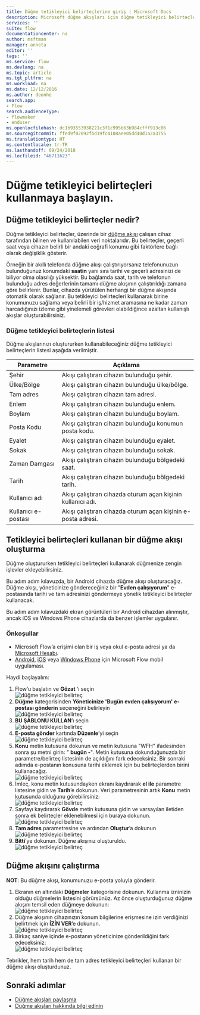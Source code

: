 ```yaml
---
title: Düğme tetikleyici belirteçlerine giriş | Microsoft Docs
description: Microsoft düğme akışları için düğme tetikleyici belirteçleri tanıtımı.
services: ''
suite: flow
documentationcenter: na
author: msftman
manager: anneta
editor: ''
tags: ''
ms.service: flow
ms.devlang: na
ms.topic: article
ms.tgt_pltfrm: na
ms.workload: na
ms.date: 12/12/2016
ms.author: deonhe
search.app:
- Flow
search.audienceType:
- flowmaker
- enduser
ms.openlocfilehash: dc1b93553938221c3f1c995b63b984cfff913c06
ms.sourcegitcommit: ffed9f02092fbd19fc4108aee05dd40d1a2a3755
ms.translationtype: HT
ms.contentlocale: tr-TR
ms.lasthandoff: 09/24/2018
ms.locfileid: "46711623"
---
```

# <a name="get-started-with-button-trigger-tokens"></a>Düğme tetikleyici belirteçleri kullanmaya başlayın.
## <a name="what-are-button-trigger-tokens"></a>Düğme tetikleyici belirteçler nedir?
Düğme tetikleyici belirteçler, üzerinde bir [düğme akışı](introduction-to-button-flows.md) çalışan cihaz tarafından bilinen ve kullanılabilen veri noktalarıdır. Bu belirteçler, geçerli saat veya cihazın belirli bir andaki coğrafi konumu gibi faktörlere bağlı olarak değişiklik gösterir.  

Örneğin bir akıllı telefonda düğme akışı çalıştırıyorsanız telefonunuzun bulunduğunuz konumdaki **saatin** yanı sıra tarihi ve geçerli adresinizi de biliyor olma olasılığı yüksektir. Bu bağlamda saat, tarih ve telefonun bulunduğu adres değerlerinin tamamı düğme akışının çalıştırıldığı zamana göre belirlenir. Bunlar, cihazda yürütülen herhangi bir düğme akışında otomatik olarak sağlanır. Bu tetikleyici belirteçleri kullanarak birine konumunuzu sağlama veya belirli bir iş/hizmet aramasına ne kadar zaman harcadığınızı izleme gibi yinelemeli görevleri olabildiğince azaltan kullanışlı akışlar oluşturabilirsiniz.

### <a name="list-of-button-trigger-tokens"></a>Düğme tetikleyici belirteçlerin listesi
Düğme akışlarınızı oluştururken kullanabileceğiniz düğme tetikleyici belirteçlerin listesi aşağıda verilmiştir.

| Parametre | Açıklama |
| --- | --- |
| Şehir |Akışı çalıştıran cihazın bulunduğu şehir. |
| Ülke/Bölge |Akışı çalıştıran cihazın bulunduğu ülke/bölge. |
| Tam adres |Akışı çalıştıran cihazın tam adresi. |
| Enlem |Akışı çalıştıran cihazın bulunduğu enlem. |
| Boylam |Akışı çalıştıran cihazın bulunduğu boylam. |
| Posta Kodu |Akışı çalıştıran cihazın bulunduğu konumun posta kodu. |
| Eyalet |Akışı çalıştıran cihazın bulunduğu eyalet. |
| Sokak |Akışı çalıştıran cihazın bulunduğu sokak. |
| Zaman Damgası |Akışı çalıştıran cihazın bulunduğu bölgedeki saat. |
| Tarih |Akışı çalıştıran cihazın bulunduğu bölgedeki tarih. |
| Kullanıcı adı |Akışı çalıştıran cihazda oturum açan kişinin kullanıcı adı. |
| Kullanıcı e-postası |Akışı çalıştıran cihazda oturum açan kişinin e-posta adresi. |

## <a name="create-a-button-flow-that-uses-trigger-tokens"></a>Tetikleyici belirteçleri kullanan bir düğme akışı oluşturma
Düğme oluştururken tetikleyici belirteçleri kullanarak düğmenize zengin işlevler ekleyebilirsiniz.

Bu adım adım kılavuzda, bir Android cihazda düğme akışı oluşturacağız. Düğme akışı, yöneticinize göndereceğiniz bir "**Evden çalışıyorum**" e-postasında tarihi ve tam adresinizi göndermeye yönelik tetikleyici belirteçler kullanacak.

Bu adım adım kılavuzdaki ekran görüntüleri bir Android cihazdan alınmıştır, ancak iOS ve Windows Phone cihazlarda da benzer işlemler uygulanır.

### <a name="prerequisites"></a>Önkoşullar
* Microsoft Flow’a erişimi olan bir iş veya okul e-posta adresi ya da [Microsoft Hesabı](https://account.microsoft.com/about?refd=www.microsoft.com).
* [Android](https://aka.ms/flowmobiledocsandroid), [iOS](https://aka.ms/flowmobiledocsios) veya [Windows Phone](https://aka.ms/flowmobilewindows) için Microsoft Flow mobil uygulaması.

Haydi başlayalım:

1. Flow’u başlatın ve **Gözat** ’ı seçin  
   ![düğme tetikleyici belirteç](./media/introduction-to-button-trigger-tokens/1.png)  
2. **Düğme** kategorisinden **Yöneticinize 'Bugün evden çalışıyorum' e-postası gönderin** seçeneğini belirleyin   
   ![düğme tetikleyici belirteç](./media/introduction-to-button-trigger-tokens/2.png)  
3. **BU ŞABLONU KULLAN**’ı seçin  
   ![düğme tetikleyici belirteç](./media/introduction-to-button-trigger-tokens/3.png)  
4. **E-posta gönder** kartında **Düzenle**’yi seçin  
   ![düğme tetikleyici belirteç](./media/introduction-to-button-trigger-tokens/3-5.png)  
5. **Konu** metin kutusuna dokunun ve metin kutusuna "WFH" ifadesinden sonra şu metni girin: " **bugün -**". Metin kutusuna dokunduğunuzda bir parametre/belirteç listesinin de açıldığını fark edeceksiniz. Bir sonraki adımda e-postanın konusuna tarihi eklemek için bu belirteçlerden birini kullanacağız.  
   ![düğme tetikleyici belirteç](./media/introduction-to-button-trigger-tokens/4.png)  
6. İmleç, konu metin kutusundayken ekranı kaydırarak **el ile** parametre listesine gidin ve **Tarih**’e dokunun. Veri parametresinin artık **Konu** metin kutusunda olduğunu görebilirsiniz:  
   ![düğme tetikleyici belirteç](./media/introduction-to-button-trigger-tokens/6.png)  
7. Sayfayı kaydırarak **Gövde** metin kutusuna gidin ve varsayılan iletiden sonra ek belirteçler eklenebilmesi için buraya dokunun.  
   ![düğme tetikleyici belirteç](./media/introduction-to-button-trigger-tokens/7.png)  
8. **Tam adres** parametresine ve ardından **Oluştur**’a dokunun  
   ![düğme tetikleyici belirteç](./media/introduction-to-button-trigger-tokens/8.png)  
9. **Bitti**’ye dokunun. Düğme akışınız oluşturuldu.  
   ![düğme tetikleyici belirteç](./media/introduction-to-button-trigger-tokens/9.png)  

## <a name="run-the-button-flow"></a>Düğme akışını çalıştırma
**NOT**: Bu düğme akışı, konumunuzu e-posta yoluyla gönderir.  

1. Ekranın en altındaki **Düğmeler** kategorisine dokunun. Kullanma izninizin olduğu düğmelerin listesini görürsünüz. Az önce oluşturduğunuz düğme akışını temsil eden düğmeye dokunun:  
   ![düğme tetikleyici belirteç](./media/introduction-to-button-trigger-tokens/10.png)  
2. Düğme akışının cihazınızın konum bilgilerine erişmesine izin verdiğinizi belirtmek için **İZİN VER**’e dokunun.  
   ![düğme tetikleyici belirteç](./media/introduction-to-button-trigger-tokens/11.png)  
3. Birkaç saniye içinde e-postanın yöneticinize gönderildiğini fark edeceksiniz:  
   ![düğme tetikleyici belirteç](./media/introduction-to-button-trigger-tokens/12.png)  

Tebrikler, hem tarih hem de tam adres tetikleyici belirteçleri kullanan bir düğme akışı oluşturdunuz. 

## <a name="next-steps"></a>Sonraki adımlar
* [Düğme akışları paylaşma](share-buttons.md)
* [Düğme akışları hakkında bilgi edinin](introduction-to-button-flows.md)
